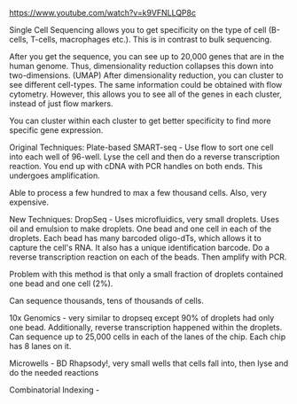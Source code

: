 https://www.youtube.com/watch?v=k9VFNLLQP8c

Single Cell Sequencing allows you to get specificity on the type of cell (B-cells, T-cells, macrophages etc.). This is in contrast to bulk sequencing. 

After you get the sequence, you can see up to 20,000 genes that are in the human genome.
	Thus, dimensionality reduction collapses this down into two-dimensions. (UMAP)
		After dimensionality reduction, you can cluster to see different cell-types. 
			The same information could be obtained with flow cytometry. However, this allows you to see all of the genes in each cluster, instead of just flow markers. 

You can cluster within each cluster to get better specificity to find more specific gene expression. 

Original Techniques: 
Plate-based SMART-seq - Use flow to sort one cell into each well of 96-well. Lyse the cell and then do a reverse transcription reaction. You end up with cDNA with PCR handles on both ends. This undergoes amplification.

Able to process a few hundred to max a few thousand cells. Also, very expensive. 

New Techniques:
DropSeq - Uses microfluidics, very small droplets. Uses oil and emulsion to make droplets. One bead and one cell in each of the droplets. Each bead has many barcoded oligo-dTs, which allows it to capture the cell's RNA. It also has a unique identification barcode. Do a reverse transcription reaction on each of the beads. Then amplify with PCR. 

Problem with this method is that only a small fraction of droplets contained one bead and one cell (2%).

Can sequence thousands, tens of thousands of cells. 

10x Genomics - very similar to dropseq except 90% of droplets had only one bead. Additionally, reverse transcription happened within the droplets. Can sequence up to 25,000 cells in each of the lanes of the chip. Each chip has 8 lanes on it. 

Microwells - BD Rhapsody!, very small wells that cells fall into, then lyse and do the needed reactions

Combinatorial Indexing - 






